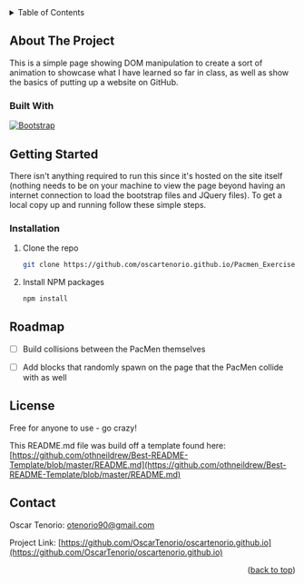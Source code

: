 <!-- TABLE OF CONTENTS -->
<details>
  <summary>Table of Contents</summary>
  <ol>
    <li>
      <a href="#about-the-project">About The Project</a>
      <ul>
        <li><a href="#built-with">Built With</a></li>
      </ul>
    </li>
    <li>
      <a href="#getting-started">Getting Started</a>
      <ul>
        <li><a href="#installation">Installation</a></li>
      </ul>
    </li>
    <li><a href="#roadmap">Roadmap</a></li>
    <li><a href="#license">License</a></li>
    <li><a href="#contact">Contact</a></li>
  </ol>
</details>



<!-- ABOUT THE PROJECT -->
## About The Project

This is a simple page showing DOM manipulation to create a sort of animation to showcase what I have learned so far in class, as well as show the basics of putting up a website on GitHub.


### Built With

[![Bootstrap][Bootstrap.com]][Bootstrap-url]



<!-- GETTING STARTED -->
## Getting Started

There isn't anything required to run this since it's hosted on the site itself (nothing needs to be on your machine to view the page beyond having an internet connection to load the bootstrap files and JQuery files).
To get a local copy up and running follow these simple steps.


<!-- INSTALLATION -->
### Installation

1. Clone the repo
   ```sh
   git clone https://github.com/oscartenorio.github.io/Pacmen_Exercise.git
   ```
2. Install NPM packages
   ```sh
   npm install
   ```


<!-- ROADMAP -->
## Roadmap

- [ ] Build collisions between the PacMen themselves
- [ ] Add blocks that randomly spawn on the page that the PacMen collide with as well


<!-- LICENSE -->
## License

Free for anyone to use - go crazy!

This README.md file was build off a template found here: [https://github.com/othneildrew/Best-README-Template/blob/master/README.md](https://github.com/othneildrew/Best-README-Template/blob/master/README.md)



<!-- CONTACT -->
## Contact

Oscar Tenorio: otenorio90@gmail.com

Project Link: [https://github.com/OscarTenorio/oscartenorio.github.io](https://github.com/OscarTenorio/oscartenorio.github.io)

<p align="right">(<a href="#readme-top">back to top</a>)</p>




<!-- https://www.markdownguide.org/basic-syntax/#reference-style-links -->
[Bootstrap.com]: https://img.shields.io/badge/Bootstrap-563D7C?style=for-the-badge&logo=bootstrap&logoColor=white
[Bootstrap-url]: https://getbootstrap.com
